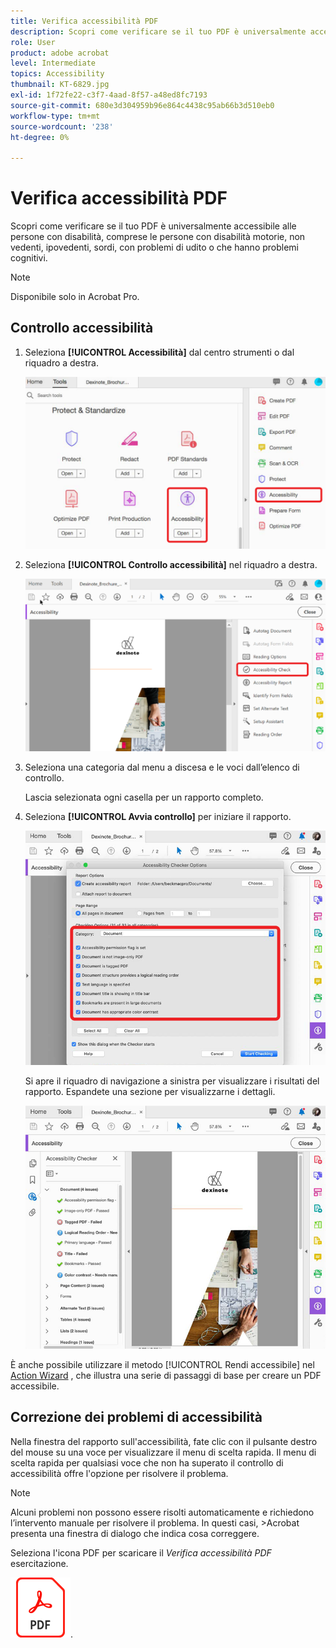 ```yaml
---
title: Verifica accessibilità PDF
description: Scopri come verificare se il tuo PDF è universalmente accessibile alle persone diversamente abili
role: User
product: adobe acrobat
level: Intermediate
topics: Accessibility
thumbnail: KT-6829.jpg
exl-id: 1f72fe22-c3f7-4aad-8f57-a48ed8fc7193
source-git-commit: 680e3d304959b96e864c4438c95ab66b3d510eb0
workflow-type: tm+mt
source-wordcount: '238'
ht-degree: 0%

---
```


# Verifica accessibilità PDF

Scopri come verificare se il tuo PDF è universalmente accessibile alle persone con disabilità, comprese le persone con disabilità motorie, non vedenti, ipovedenti, sordi, con problemi di udito o che hanno problemi cognitivi.

>[!NOTE]
>
>Disponibile solo in Acrobat Pro.

## Controllo accessibilità

1. Seleziona **[!UICONTROL Accessibilità]** dal centro strumenti o dal riquadro a destra.

   ![Accessibilità - Fase 1](../assets/Accessibility_1.png)

1. Seleziona **[!UICONTROL Controllo accessibilità]** nel riquadro a destra.

   ![Accessibilità - Fase 2](../assets/Accessibility_2.png)

1. Seleziona una categoria dal menu a discesa e le voci dall’elenco di controllo.

   Lascia selezionata ogni casella per un rapporto completo.

1. Seleziona **[!UICONTROL Avvia controllo]** per iniziare il rapporto.

   ![Accessibilità - Fase 3](../assets/Accessibility_3.png)

   Si apre il riquadro di navigazione a sinistra per visualizzare i risultati del rapporto. Espandete una sezione per visualizzarne i dettagli.

   ![Accessibilità - Fase 4](../assets/Accessibility_4.png)

È anche possibile utilizzare il metodo [!UICONTROL Rendi accessibile] nel [Action Wizard](https://experienceleague.adobe.com/docs/document-cloud-learn/acrobat-learning/advanced-tasks/action.html) , che illustra una serie di passaggi di base per creare un PDF accessibile.

## Correzione dei problemi di accessibilità

Nella finestra del rapporto sull&#39;accessibilità, fate clic con il pulsante destro del mouse su una voce per visualizzare il menu di scelta rapida. Il menu di scelta rapida per qualsiasi voce che non ha superato il controllo di accessibilità offre l&#39;opzione per risolvere il problema.

>[!NOTE]
>
>Alcuni problemi non possono essere risolti automaticamente e richiedono l’intervento manuale per risolvere il problema. In questi casi, >Acrobat presenta una finestra di dialogo che indica cosa correggere.

Seleziona l&#39;icona PDF per scaricare il *Verifica accessibilità PDF* esercitazione.

[![Esercitazione sull’accessibilità per il download](../assets/acrobat_PDF_96.png)](../assets/AcrobatDCAccessible.pdf).
